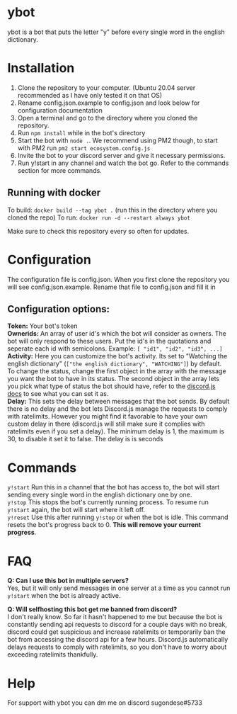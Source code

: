 # ybot
ybot is a bot that puts the letter "y" before every single word in the english dictionary.

# Installation
1. Clone the repository to your computer. (Ubuntu 20.04 server recommended as I have only tested it on that OS)
2. Rename config.json.example to config.json and look below for configuration documentation
3. Open a terminal and go to the directory where you cloned the repository.
4. Run `npm install` while in the bot's directory
5. Start the bot with `node .`. We recommend using PM2 though, to start with PM2 run `pm2 start ecosystem.config.js`
6. Invite the bot to your discord server and give it necessary permissions.
7. Run y!start in any channel and watch the bot go. Refer to the commands section for more commands.

## Running with docker
To build: `docker build --tag ybot .` (run this in the directory where you cloned the repo)
To run: `docker run -d --restart always ybot`

Make sure to check this repository every so often for updates.

# Configuration
The configuration file is config.json. When you first clone the repository you will see config.json.example. Rename that file to config.json and fill it in

## Configuration options:

**Token:** Your bot's token  
**Ownerids:** An array of user id's which the bot will consider as owners. The bot will only respond to these users. Put the id's in the quotations and seperate each id with semicolons. Example: `[ "id1", "id2", "id3", ...]`  
**Activity:** Here you can customize the bot's activity. Its set to "Watching the english dictionary" (`["the english dictionary", "WATCHING"]`) by default. To change the status, change the first object in the array with the message you want the bot to have in its status. The second object in the array lets you pick what type of status the bot should have, refer to the [discord.js docs](https://discord.js.org/#/docs/discord.js/stable/typedef/ActivityType) to see what you can set it as.  
**Delay:** This sets the delay between messages that the bot sends. By default there is no delay and the bot lets Discord.js manage the requests to comply with ratelimits. However you might find it favorable to have your own custom delay in there (discord.js will still make sure it complies with ratelimits even if you set a delay). The minimum delay is 1, the maximum is 30, to disable it set it to false. The delay is is seconds  

# Commands
`y!start` Run this in a channel that the bot has access to, the bot will start sending every single word in the english dictionary one by one.  
`y!stop` This stops the bot's currently running process. To resume run `y!start` again, the bot will start where it left off.  
`y!reset` Use this after running `y!stop` or when the bot is idle. This command resets the bot's progress back to 0. **This will remove your current progress**.  

# FAQ
**Q: Can I use this bot in multiple servers?**  
Yes, but it will only send messages in one server at a time as you cannot run `y!start` when the bot is already active.

**Q: Will selfhosting this bot get me banned from discord?**  
I don't really know. So far it hasn't happened to me but because the bot is constantly sending api requests to discord for a couple days with no break, discord could get suspicious and increase ratelimits or temporarily ban the bot from accessing the discord api for a few hours. Discord.js automatically delays requests to comply with ratelimits, so you don't have to worry about exceeding ratelimits thankfully.

# Help
For support with ybot you can dm me on discord sugondese#5733
